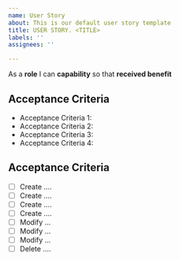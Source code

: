 ```yaml
---
name: User Story
about: This is our default user story template
title: USER STORY. <TITLE>
labels: ''
assignees: ''

---
```


As a **role** I can **capability** so that **received benefit**

## Acceptance Criteria
- Acceptance Criteria 1:
- Acceptance Criteria 2:
- Acceptance Criteria 3:
- Acceptance Criteria 4:

## Acceptance Criteria
- [ ] Create ....
- [ ] Create ....
- [ ] Create ....
- [ ] Create ....
- [ ] Modify ...
- [ ] Modify ...
- [ ] Modify ...
- [ ] Delete ....
